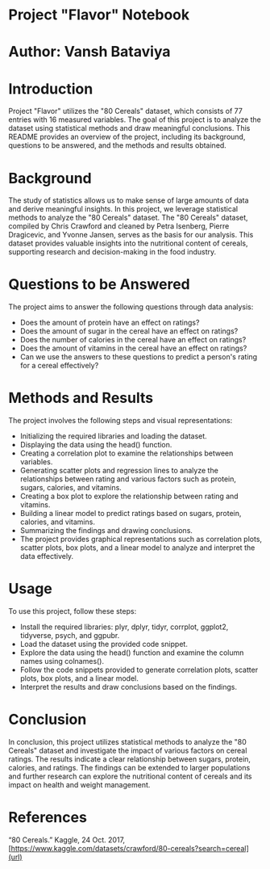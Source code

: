 # Project "Flavor" Notebook

# Author: Vansh Bataviya

# Introduction

Project "Flavor" utilizes the "80 Cereals" dataset, which consists of 77 entries with 16 measured variables. The goal of this project is to analyze the dataset using statistical methods and draw meaningful conclusions. This README provides an overview of the project, including its background, questions to be answered, and the methods and results obtained.

# Background

The study of statistics allows us to make sense of large amounts of data and derive meaningful insights. In this project, we leverage statistical methods to analyze the "80 Cereals" dataset.
The "80 Cereals" dataset, compiled by Chris Crawford and cleaned by Petra Isenberg, Pierre Dragicevic, and Yvonne Jansen, serves as the basis for our analysis. This dataset provides valuable insights into the nutritional content of cereals, supporting research and decision-making in the food industry.

# Questions to be Answered

The project aims to answer the following questions through data analysis:
* Does the amount of protein have an effect on ratings?
* Does the amount of sugar in the cereal have an effect on ratings?
* Does the number of calories in the cereal have an effect on ratings?
* Does the amount of vitamins in the cereal have an effect on ratings?
* Can we use the answers to these questions to predict a person's rating for a cereal effectively?

# Methods and Results

The project involves the following steps and visual representations:
* Initializing the required libraries and loading the dataset.
* Displaying the data using the head() function.
* Creating a correlation plot to examine the relationships between variables.
* Generating scatter plots and regression lines to analyze the relationships between rating and various factors such as protein, sugars, calories, and vitamins.
* Creating a box plot to explore the relationship between rating and vitamins.
* Building a linear model to predict ratings based on sugars, protein, calories, and vitamins.
* Summarizing the findings and drawing conclusions.
* The project provides graphical representations such as correlation plots, scatter plots, box plots, and a linear model to analyze and interpret the data effectively.

# Usage

To use this project, follow these steps:
* Install the required libraries: plyr, dplyr, tidyr, corrplot, ggplot2, tidyverse, psych, and ggpubr.
* Load the dataset using the provided code snippet.
* Explore the data using the head() function and examine the column names using colnames().
* Follow the code snippets provided to generate correlation plots, scatter plots, box plots, and a linear model.
* Interpret the results and draw conclusions based on the findings.

# Conclusion

In conclusion, this project utilizes statistical methods to analyze the "80 Cereals" dataset and investigate the impact of various factors on cereal ratings. The results indicate a clear relationship between sugars, protein, calories, and ratings. The findings can be extended to larger populations and further research can explore the nutritional content of cereals and its impact on health and weight management.

# References

“80 Cereals.” Kaggle, 24 Oct. 2017, [https://www.kaggle.com/datasets/crawford/80-cereals?search=cereal](url)
